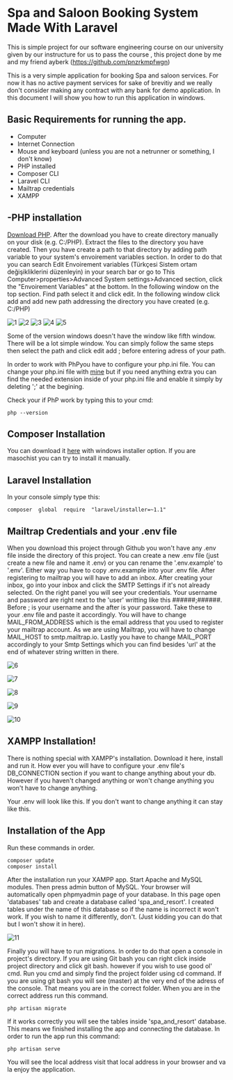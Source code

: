 # Spa and Saloon Booking System Made With Laravel
This is simple project for our software engineering course on our university given by our instructure for us to pass the course , this project done by me and my friend ayberk (https://github.com/pnzrkmpfwgn)

This is a very simple application for booking Spa and saloon services. For now it has no active payment services for sake of brevitiy and we really don't consider making any contract with any bank for demo application.  In this document I will show you how to run this application in windows.

## Basic Requirements for  running the app.

- Computer
- Internet Connection
- Mouse and keyboard (unless you are not a netrunner or something, I don't know)
- PHP installed
- Composer CLI
- Laravel CLI
- Mailtrap credentials
- XAMPP

## -PHP installation
[Download PHP](https://windows.php.net/download#php-8.0). 
After the download you have to create directory manually on your disk (e.g. C:/PHP). Extract the files to the directory you have created. Then you have create a path to that directory by adding path variable to your system's envoirement variables section. In order to do that you can search Edit Envoirement variables (Türkçesi Sistem ortam değişikliklerini düzenleyin) in your search bar or go to This Computer>properties>Advanced System settings>Advanced section, click the "Envoirement Variables" at the bottom.  In the following window on the top section. Find path select it and click edit. In the following window click add and add new path addressing the directory you have created (e.g. C:/PHP)

![1](https://user-images.githubusercontent.com/61189367/168450624-3419a4e5-f3a3-46c6-94a7-b1f4ba9b9eb3.JPG)
![2](https://user-images.githubusercontent.com/61189367/168450633-324ae801-899e-455a-ba13-30363c1daa03.JPG)
![3](https://user-images.githubusercontent.com/61189367/168450636-a038b1a6-4e3f-4b50-8029-d6b4398721ac.JPG)
![4](https://user-images.githubusercontent.com/61189367/168450639-3dd9073d-8794-470a-9c77-d92cd5e17b30.JPG)
![5](https://user-images.githubusercontent.com/61189367/168450640-214601c4-6257-43c3-8a47-178244c89f28.JPG)



Some of the version windows doesn't have the window like fifth window. There will be a lot simple window. You can simply follow the same steps then select the path and click edit add ; before entering adress of your path. 

In order to work with PhPyou have to configure your php.ini file. You can change your php.ini file with [mine](https://drive.google.com/file/d/1DNrgEgIqZKFS4x39uuN9vCXLrTYX4rdh/view?usp=sharing) but if you need  anything extra you can find the needed extension inside of your php.ini file and enable it simply by deleting ';' at the begining. 

Check your if PhP work by typing this to your cmd:
 
	php --version

## Composer Installation
You can download it [here](https://getcomposer.org/download/) with windows installer option. If you are masochist  you can try to install it manually.

## Laravel Installation
In your console simply type this:
	
	composer  global  require  "laravel/installer=~1.1"

## Mailtrap Credentials and your .env file
When you download this project through Github you won't have any .env file inside the directory of this project. You can create a new .env file (just create a new file and name it .env) or you can rename the '.env.example' to '.env'. Either way you have to copy .env.example into your .env file. After registering to mailtrap you will have to add an inbox. After creating your inbox, go into your inbox and click the SMTP Settings if it's not already selected. On the right panel you will see your credentials. Your username and password are right next to the 'user' writting like this ######;######. Before ; is your username and the after is your password. Take these to your .env file and paste it accordingly. You will have to change MAIL_FROM_ADDRESS which is the email address that you used to register your mailtrap account. As we are using Mailtrap, you will have to change MAIL_HOST to smtp.mailtrap.io. Lastly you have to change MAIL_PORT accordingly to your Smtp Settings which you can find besides 'url' at the end of whatever string written in there.

![6](https://user-images.githubusercontent.com/61189367/168450653-240aec28-7182-4dda-b0e8-454bab2f6a40.JPG)

![7](https://user-images.githubusercontent.com/61189367/168450788-0f0c7962-e942-4274-bb14-2ade3ea8942f.JPG)

![8](https://user-images.githubusercontent.com/61189367/168450754-22daeb97-2883-4ffe-9ff1-3ca243ca49e7.JPG)

![9](https://user-images.githubusercontent.com/61189367/168450761-7ea4e638-d262-4efb-8175-d0f2a19dddcd.JPG)

![10](https://user-images.githubusercontent.com/61189367/168450772-282d8850-120e-49c1-ba64-8ef9fc3e2f68.JPG)




## XAMPP Installation!

There is nothing special with XAMPP's installation. Download it here, install and run it. How ever you will have to configure your .env file's DB_CONNECTION section if you want to change anything about your db. However if you haven't changed anything or won't change anything you won't have to change anything.

Your .env will look like this. If you don't want to change anything it can stay like this.

## Installation of the App
Run these commands in order. 

	composer update
	composer install
After the installation run your XAMPP app. Start Apache and MySQL modules. Then press admin button of MySQL. Your browser will automatically open phpmyadmin page of your database. In this page open 'databases' tab and create a database called 'spa_and_resort'. I created tables under the name of this database so if the name is incorrect it won't work. If you wish to name it differently, don't. (Just kidding you can do that but I won't show it in here). 


![11](https://user-images.githubusercontent.com/61189367/168450660-41436cc1-2d93-4d6e-91a6-47559f89d931.JPG)

Finally you will have to run migrations. In order to do that open a console in project's directory. If you are using Git bash you can right click inside project directory and click git bash. however if you wish to use good ol' cmd. Run you cmd and simply find the project folder using cd command. If you are using git bash you will see (master) at the very end of the adress of the console. That means you are in the correct folder. When you are in the correct address run this command.

	php artisan migrate
If it works correctly you will see the tables inside 'spa_and_resort' database. This means we finished installing the app and connecting the database. In order to run the app run this command:
	
	php artisan serve
You will see the local address visit that local address in your browser and va la enjoy the application.
